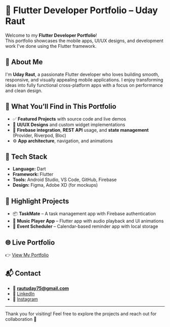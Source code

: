 # 🚀 Flutter Developer Portfolio – Uday Raut

Welcome to my **Flutter Developer Portfolio**!  
This portfolio showcases the mobile apps, UI/UX designs, and development work I've done using the Flutter framework.

## 👋 About Me  
I'm **Uday Raut**, a passionate Flutter developer who loves building smooth, responsive, and visually appealing mobile applications. I enjoy transforming ideas into fully functional cross-platform apps with a focus on performance and clean design.

## 📱 What You’ll Find in This Portfolio  
- ✅ **Featured Projects** with source code and live demos  
- 🎨 **UI/UX Designs** and custom widget implementations  
- 🔌 **Firebase integration**, **REST API** usage, and **state management** (Provider, Riverpod, Bloc)  
- ⚙️ **App architecture**, navigation, and animations

## 🧰 Tech Stack  
- **Language:** Dart  
- **Framework:** Flutter  
- **Tools:** Android Studio, VS Code, GitHub, Firebase  
- **Design:** Figma, Adobe XD (for mockups)

## 🌟 Highlight Projects  
- 📦 **TaskMate** – A task management app with Firebase authentication  
- 🎵 **Music Player App** – Flutter app with audio playback and UI animations  
- 📅 **Event Scheduler** – Calendar-based reminder app with local storage  

## 🌐 Live Portfolio  
👉 [View My Portfolio](https://udayraut128.github.io/My-Portfolio/)

## 📬 Contact  
- 📧 **rautuday75@gmail.com**  
- 💼 [LinkedIn](https://www.linkedin.com/in/udayraut128)  
- 📸 [Instagram](https://www.instagram.com/udayraut128)

---

Thank you for visiting! Feel free to explore the projects and reach out for collaboration 🚀
